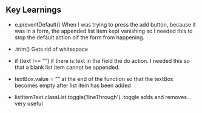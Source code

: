  ## Key Learnings

 - e.preventDefault() 
    When I was trying to press the add button, because it was in a form, the appended list item kept vanishing so I needed this to stop the default action oif the form from happening.

 - .trim() 
    Gets rid of whitespace

 - if (text !== "")
    if there is text in the field the do action. I needed this so that a blank list item cannot be appended.

 - textBox.value = ""
    at the end of the function so that the textBox becomes empty after list item has been added

 - listItemText.classList.toggle('lineThrough')
    .toggle adds and removes... very useful